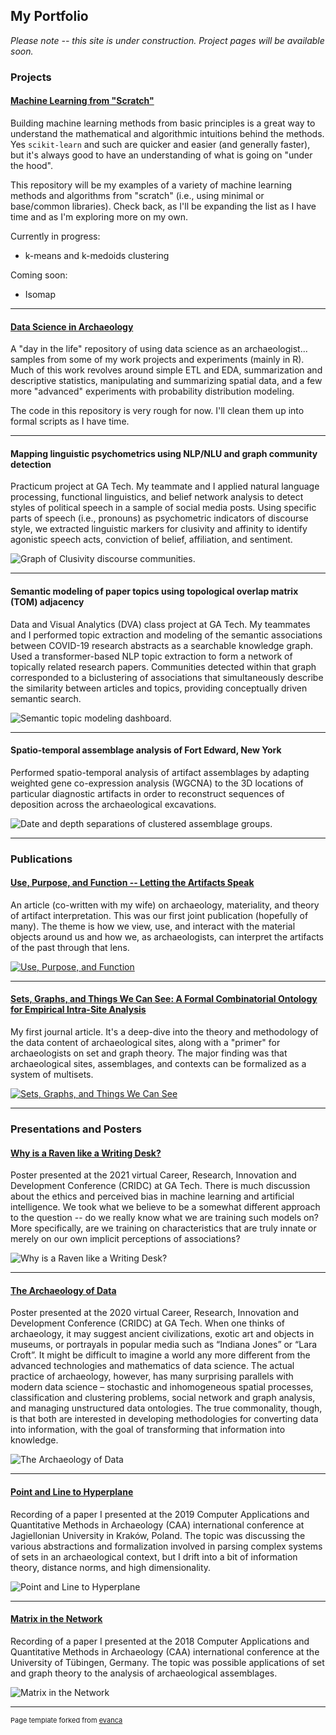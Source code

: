 ## My Portfolio

*Please note -- this site is under construction. Project pages will be
available soon.*

### Projects

#### [Machine Learning from "Scratch"](https://github.com/archaeojsc/ML_from_scratch)

Building machine learning methods from basic principles is a great way to
understand the mathematical and algorithmic intuitions behind the methods. Yes
`scikit-learn` and such are quicker and easier (and generally faster), but it's
always good to have an understanding of what is going on "under the hood".

This repository will be my examples of a variety of machine learning methods
and algorithms from "scratch" (i.e., using minimal or base/common libraries).
Check back, as I'll be expanding the list as I have time and as I'm exploring
more on my own.

Currently in progress:  

* k-means and k-medoids clustering

Coming soon:  

* Isomap

---

#### [Data Science in Archaeology](https://github.com/archaeojsc/Archaeo_DS)

A "day in the life" repository of using data science as an archaeologist...
samples from some of my work projects and experiments (mainly in R). Much of
this work revolves around simple ETL and EDA, summarization and descriptive
statistics, manipulating and summarizing spatial data, and a few more "advanced"
experiments with probability distribution modeling.

The code in this repository is very rough for now. I'll clean them up into
formal scripts as I have time.

---

#### Mapping linguistic psychometrics using NLP/NLU and graph community detection

Practicum project at GA Tech. My teammate and I applied natural language
processing, functional linguistics, and belief network analysis to detect
styles of political speech in a sample of social media posts. Using specific
parts of speech (i.e., pronouns) as psychometric indicators of discourse style,
we extracted linguistic markers for clusivity and affinity to identify
agonistic speech acts, conviction of belief, affiliation, and sentiment.

![Graph of Clusivity discourse communities.](images/Piper_thumb.png)

---

#### Semantic modeling of paper topics using topological overlap matrix (TOM) adjacency

Data and Visual Analytics (DVA) class project at GA Tech. My teammates and I
performed topic extraction and modeling of the semantic associations between
COVID-19 research abstracts as a searchable knowledge graph. Used a
transformer-based NLP topic extraction to form a network of topically related
research papers. Communities detected within that graph corresponded to a
biclustering of associations that simultaneously describe the similarity
between articles and topics, providing conceptually driven semantic search.

![Semantic topic modeling dashboard.](images/DVA_thumb.png)

---

#### Spatio-temporal assemblage analysis of Fort Edward, New York  

Performed spatio-temporal analysis of artifact assemblages by adapting weighted
gene co-expression analysis (WGCNA) to the 3D locations of particular
diagnostic artifacts in order to reconstruct sequences of deposition across the
archaeological excavations.

![Date and depth separations of clustered assemblage groups.](images/FTED_thumb.png)

---

### Publications

#### [Use, Purpose, and Function -- Letting the Artifacts Speak](https://www.mdpi.com/2571-9408/3/3/34)

An article (co-written with my wife) on archaeology, materiality, and theory of
artifact interpretation. This was our first joint publication (hopefully of
many). The theme is how we view, use, and interact with the material objects
around us and how we, as archaeologists, can interpret the artifacts of the
past through that lens.

[![Use, Purpose, and
Function](images/UPF_thumb.png)](https://www.mdpi.com/2571-9408/3/3/34)

---

#### [Sets, Graphs, and Things We Can See: A Formal Combinatorial Ontology for Empirical Intra-Site Analysis](https://journal.caa-international.org/articles/10.5334/jcaa.16/)

My first journal article. It's a deep-dive into the theory and methodology of
the data content of archaeological sites, along with a "primer" for
archaeologists on set and graph theory. The major finding was that
archaeological sites, assemblages, and contexts can be formalized as a system
of multisets.

[![Sets, Graphs, and Things We Can
See](images/JCAA_thumb.png)](https://journal.caa-international.org/articles/10.5334/jcaa.16/)

---

### Presentations and Posters

#### [Why is a Raven like a Writing Desk?](pdf/CRIDC2020.pdf)

Poster presented at the 2021 virtual Career, Research, Innovation and
Development Conference (CRIDC) at GA Tech. There is much discussion about the
ethics and perceived bias in machine learning and artificial intelligence. We
took what we believe to be a somewhat different approach to the question -- do
we really know what we are training such models on? More specifically, are we
training on characteristics that are truly innate or merely on our own implicit
perceptions of associations?

![Why is a Raven like a Writing Desk?](images/CRIDC2020_thumb.png)

---

#### [The Archaeology of Data](pdf/Cardinal_James_ArchaeologyOfData.pdf)

Poster presented at the 2020 virtual Career, Research, Innovation and
Development Conference (CRIDC) at GA Tech. When one thinks of archaeology, it
may suggest ancient civilizations, exotic art and objects in museums, or
portrayals in popular media such as “Indiana Jones” or “Lara Croft”. It might
be difficult to imagine a world any more different from the advanced
technologies and mathematics of data science. The actual practice of
archaeology, however, has many surprising parallels with modern data science –
stochastic and inhomogeneous spatial processes, classification and clustering
problems, social network and graph analysis, and managing unstructured data
ontologies. The true commonality, though, is that both are interested in
developing methodologies for converting data into information, with the goal of
transforming that information into knowledge.

![The Archaeology of Data](images/CRIDC2019_thumb.png)

---

#### [Point and Line to Hyperplane](https://youtu.be/sMj125KFeiM)

Recording of a paper I presented at the 2019 Computer Applications and
Quantitative Methods in Archaeology (CAA) international conference at
Jagiellonian University in Kraków, Poland. The topic was discussing the various
abstractions and formalization involved in parsing complex systems of sets in
an archaeological context, but I drift into a bit of information theory,
distance norms, and high dimensionality.

![Point and Line to Hyperplane](images/CAA2019_thumb.png)

---

#### [Matrix in the Network](https://www.youtube.com/watch?v=WOTs4X5PiDw&feature=share)

Recording of a paper I presented at the 2018 Computer Applications and
Quantitative Methods in Archaeology (CAA) international conference at the
University of Tübingen, Germany. The topic was possible applications of set and
graph theory to the analysis of archaeological assemblages.

![Matrix in the Network](images/CAA2018_thumb.png)

---
<p style="font-size:11px">Page template forked from <a href="https://github.com/evanca/quick-portfolio">evanca</a></p>
<!-- Remove above link if you don't want to attibute -->
